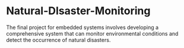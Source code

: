 # Natural-DIsaster-Monitoring
The final project for embedded systems involves developing a comprehensive system that can monitor environmental conditions and detect the occurrence of natural disasters.
